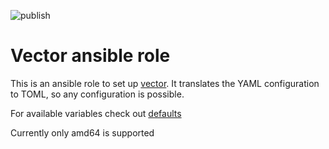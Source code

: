 ![publish](https://github.com/dzervas/ansible-vector/workflows/publish/badge.svg)

# Vector ansible role

This is an ansible role to set up [vector](https://vector.dev).
It translates the YAML configuration to TOML, so any configuration is possible.

For available variables check out [defaults](defaults/main.yml)

Currently only amd64 is supported
